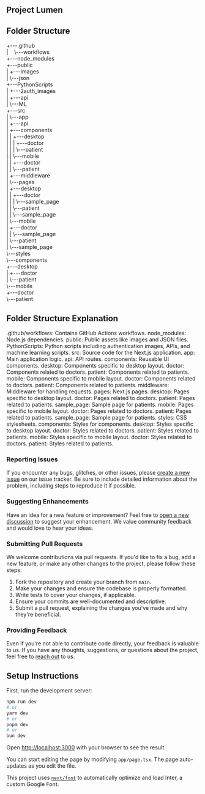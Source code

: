 ## Project Lumen
## Folder Structure
<p>+---.github <br />
|&nbsp &nbsp \---workflows <br />
+---node_modules <br />
+---public <br />
|   +---images<br />
|   \---json<br />
+---PythonScripts<br />
|   +---2auth_images<br />
|   +---api<br />
|   \---ML<br />
+---src<br />
|   \---app<br />
|       +---api<br />
|       +---components<br />
|       |   +---desktop<br />
|       |   |   +---doctor<br />
|       |   |   \---patient<br />
|       |   \---mobile<br />
|       |       +---doctor<br />
|       |       \---patient<br />
|       +---middleware<br />
|       \---pages<br />
|           +---desktop<br />
|           |   +---doctor<br />
|           |   |   \---sample_page<br />
|           |   \---patient<br />
|           |       \---sample_page<br />
|           \---mobile<br />
|               +---doctor<br />
|               |   \---sample_page<br />
|               \---patient<br />
|                   \---sample_page<br />
\---styles<br />
    \---components<br />
        +---desktop<br />
        |   +---doctor<br />
        |   \---patient<br />
        \---mobile<br />
            +---doctor<br />
            \---patient<br />
</p>

## Folder Structure Explanation

.github/workflows: Contains GitHub Actions workflows.
node_modules: Node.js dependencies.
public: Public assets like images and JSON files.
PythonScripts: Python scripts including authentication images, APIs, and machine learning scripts.
src: Source code for the Next.js application.
app: Main application logic.
api: API routes.
components: Reusable UI components.
desktop: Components specific to desktop layout.
doctor: Components related to doctors.
patient: Components related to patients.
mobile: Components specific to mobile layout.
doctor: Components related to doctors.
patient: Components related to patients.
middleware: Middleware for handling requests.
pages: Next.js pages.
desktop: Pages specific to desktop layout.
doctor: Pages related to doctors.
patient: Pages related to patients.
sample_page: Sample page for patients.
mobile: Pages specific to mobile layout.
doctor: Pages related to doctors.
patient: Pages related to patients.
sample_page: Sample page for patients.
styles: CSS stylesheets.
components: Styles for components.
desktop: Styles specific to desktop layout.
doctor: Styles related to doctors.
patient: Styles related to patients.
mobile: Styles specific to mobile layout.
doctor: Styles related to doctors.
patient: Styles related to patients.

### Reporting Issues

If you encounter any bugs, glitches, or other issues, please [create a new issue](link-to-issue-tracker) on our issue tracker. Be sure to include detailed information about the problem, including steps to reproduce it if possible.

### Suggesting Enhancements

Have an idea for a new feature or improvement? Feel free to [open a new discussion](link-to-discussions) to suggest your enhancement. We value community feedback and would love to hear your ideas.

### Submitting Pull Requests

We welcome contributions via pull requests. If you'd like to fix a bug, add a new feature, or make any other changes to the project, please follow these steps:

1. Fork the repository and create your branch from `main`.
2. Make your changes and ensure the codebase is properly formatted.
3. Write tests to cover your changes, if applicable.
4. Ensure your commits are well-documented and descriptive.
5. Submit a pull request, explaining the changes you've made and why they're beneficial.

### Providing Feedback

Even if you're not able to contribute code directly, your feedback is valuable to us. If you have any thoughts, suggestions, or questions about the project, feel free to [reach out](link-to-contact) to us.

## Setup Instructions

First, run the development server:

```bash
npm run dev
# or
yarn dev
# or
pnpm dev
# or
bun dev
```

Open [http://localhost:3000](http://localhost:3000) with your browser to see the result.

You can start editing the page by modifying `app/page.tsx`. The page auto-updates as you edit the file.

This project uses [`next/font`](https://nextjs.org/docs/basic-features/font-optimization) to automatically optimize and load Inter, a custom Google Font.

